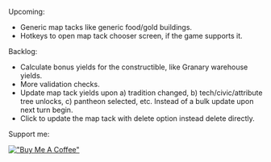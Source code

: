 Upcoming:
* Generic map tacks like generic food/gold buildings.
* Hotkeys to open map tack chooser screen, if the game supports it.

Backlog:
* Calculate bonus yields for the constructible, like Granary warehouse yields.
* More validation checks.
* Update map tack yields upon a) tradition changed, b) tech/civic/attribute tree unlocks, c) pantheon selected, etc. Instead of a bulk update upon next turn begin.
* Click to update the map tack with delete option instead delete directly.

Support me:

[!["Buy Me A Coffee"](https://i.imgur.com/arBYwRN.png)](https://www.buymeacoffee.com/wltk)
